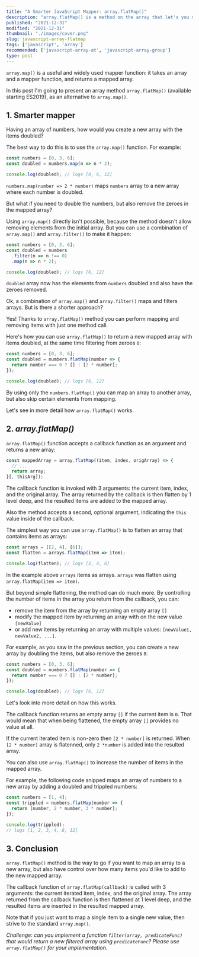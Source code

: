 ```yaml
---
title: "A Smarter JavaScript Mapper: array.flatMap()"
description: "array.flatMap() is a method on the array that let's you map elements a littler smarter."  
published: "2021-12-31"
modified: "2021-12-31"
thumbnail: "./images/cover.png"
slug: javascript-array-flatmap
tags: ['javascript', 'array']
recommended: ['javascript-array-at', 'javascript-array-group']
type: post
---
```


`array.map()` is a useful and widely used mapper function: it takes an array and a mapper function, and returns a mapped array.  

In this post I'm going to present an array method `array.flatMap()` (available starting ES2019), as an alternative to `array.map()`.  

## 1. Smarter mapper

Having an array of numbers, how would you create a new array with the items doubled?  

The best way to do this is to use the `array.map()` function. For example:

```javascript
const numbers = [0, 3, 6];
const doubled = numbers.map(n => n * 2);

console.log(doubled); // logs [0, 6, 12]
```

`numbers.map(number => 2 * number)` maps `numbers` array to a new array where each number is doubled.  

But what if you need to double the numbers, but also remove the zeroes in the mapped array?  

Using `array.map()` directly isn't possible, because the method doesn't allow removing elements from the initial array. But you can use a combination of `array.map()` and `array.filter()` to make it happen:

```javascript
const numbers = [0, 3, 6];
const doubled = numbers
  .filter(n => n !== 0)
  .map(n => n * 2);

console.log(doubled); // logs [6, 12]
```

`doubled` array now has the elements from `numbers` doubled and also have the zeroes removed.  

Ok, a combination of `array.map()` and `array.filter()` maps and filters arrays. But is there a shorter approach?  

Yes! Thanks to `array.flatMap()` method you can perform mapping and removing items with just one method call. 

Here's how you can use `array.flatMap()` to return a new mapped array with items doubled, at the same time filtering from zeroes `0`:

```javascript
const numbers = [0, 3, 6];
const doubled = numbers.flatMap(number => {
  return number === 0 ? [] : [2 * number];
});

console.log(doubled); // logs [6, 12]
```

By using only the `numbers.flatMap()` you can map an array to another array, but also skip certain elements from mapping.  

Let's see in more detail how `array.flatMap()` works.  

## 2. *array.flatMap()*

`array.flatMap()` function accepts a callback function as an argument and returns a new array:

```javascript
const mappedArray = array.flatMap((item, index, origArray) => {
  // ...
  return array;
}[, thisArg]);
```

The callback function is invoked with 3 arguments: the current item, index, and the original array. The array returned by the callback is then flatten by 1 level deep, and the resulted items are added to the mapped array.  

Also the method accepts a second, optional argument, indicating the `this` value inside of the callback.  

The simplest way you can use `array.flatMap()` is to flatten an array that contains items as arrays:

```javascript
const arrays = [[2, 4], [6]];
const flatten = arrays.flatMap(item => item);

console.log(flatten); // logs [2, 4, 6]
```

In the example above `arrays` items as arrays. `arrays` was flatten using `array.flatMap(item => item)`.  

But beyond simple flattening, the method can do much more. By controlling the number of items in the array you return from the callback, you can:

* remove the item from the array by returning an empty array `[]`
* modify the mapped item by returning an array with on the new value `[newValue]`
* or add new items by returning an array with multiple values: `[newValue1, newValue2, ...]`.  

For example, as you saw in the previous section, you can create a new array by doubling the items, but also remove the zeroes `0`:

```javascript
const numbers = [0, 3, 6];
const doubled = numbers.flatMap(number => {
  return number === 0 ? [] : [2 * number];
});

console.log(doubled); // logs [6, 12]
```

Let's look into more detail on how this works.  

The callback function returns an empty array `[]` if the current item is `0`. That would mean that when being flattened, the empty array `[]` provides no value at all.  

If the current iterated item is non-zero then `[2 * number]` is returned. When `[2 * number]` array is flatenned, only `2 *number` is added into the resulted array.  

You can also use `array.flatMap()` to increase the number of items in the mapped array. 

For example, the following code snipped maps an array of numbers to a new array by adding a doubled and trippled numbers:

```javascript
const numbers = [1, 4];
const trippled = numbers.flatMap(number => {
  return [number, 2 * number, 3 * number];
});

console.log(trippled);
// logs [1, 2, 3, 4, 8, 12]
```

## 3. Conclusion

`array.flatMap()` method is the way to go if you want to map an array to a new array, but also have control over how many items you'd like to add to the new mapped array.  

The callback function of `array.flatMap(callback)` is called with 3 arguments: the current iterated item, index, and the original array. The array returned from the callback function is then flattened at 1 level deep, and the resulted items are inserted in the resulted mapped array.  

Note that if you just want to map a single item to a single new value, then strive to the standard `array.map()`.  

*Challenge: can you implement a function `filter(array, predicateFunc)` that would return a new filtered array using `predicateFunc`? Please use `array.flatMap()` for your implementation.*